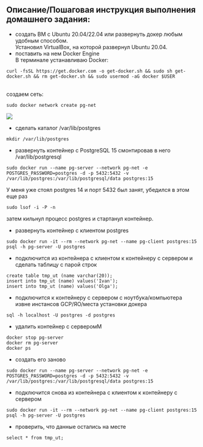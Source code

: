 ## **Описание/Пошаговая инструкция выполнения домашнего задания:**
* создать ВМ с Ubuntu 20.04/22.04 или развернуть докер любым удобным способом.</br>
Установил VirtualBox, на которой развернул Ubuntu 20.04.
* поставить на нем Docker Engine </br>
В терминале устанавливаю Docker:</br>
```
curl -fsSL https://get.docker.com -o get-docker.sh && sudo sh get-docker.sh && rm get-docker.sh && sudo usermod -aG docker $USER
```
</br>создаем сеть:</br>
```
sudo docker network create pg-net
```
![](https://disk.yandex.ru/i/ozZIqNt3S8iySg)

* сделать каталог /var/lib/postgres </br>
```
mkdir /var/lib/postgres
```
* развернуть контейнер с PostgreSQL 15 смонтировав в него /var/lib/postgresql
```
sudo docker run --name pg-server --network pg-net -e POSTGRES_PASSWORD=postgres -d -p 5432:5432 -v /var/lib/postgres:/var/lib/postgresql/data postgres:15
```
У меня уже стоял postgres 14 и порт 5432 был занят, убедился в этом еще раз
```
sudo lsof -i -P -n
```
затем кильнул процесс postgres и стартанул контейнер. 

* развернуть контейнер с клиентом postgres</br>
```
sudo docker run -it --rm --network pg-net --name pg-client postgres:15 psql -h pg-server -U postgres
```
* подключится из контейнера с клиентом к контейнеру с сервером и сделать
таблицу с парой строк</br>
```postgres
create table tmp_ut (name varchar(20));
insert into tmp_ut (name) values('Ivan');
insert into tmp_ut (name) values('Olga');
```
* подключится к контейнеру с сервером с ноутбука/компьютера извне инстансов GCP/ЯО/места установки докера</br>
```
sql -h localhost -U postgres -d postgres
```

* удалить контейнер с серверомM</br>
```
docker stop pg-server
docker rm pg-server
docker ps
```

* создать его заново
```
sudo docker run --name pg-server --network pg-net -e POSTGRES_PASSWORD=postgres -d -p 5432:5432 -v /var/lib/postgres:/var/lib/postgresql/data postgres:15
```
* подключится снова из контейнера с клиентом к контейнеру с сервером
```
sudo docker run -it --rm --network pg-net --name pg-client postgres:15 psql -h pg-server -U postgres
```
* проверить, что данные остались на месте
```postgres
select * from tmp_ut;
```
